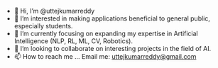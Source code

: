 - 👋 Hi, I’m @uttejkumarreddy
- 👀 I’m interested in making applications beneficial to general public, especially students.
- 🌱 I’m currently focusing on expanding my expertise in Artificial Intelligence (NLP, RL, ML, CV, Robotics). 
- 💞️ I’m looking to collaborate on interesting projects in the field of AI. 
- 📫 How to reach me ... Email me: uttejkumarreddy@gmail.com

<!---
uttejkumarreddy/uttejkumarreddy is a ✨ special ✨ repository because its `README.md` (this file) appears on your GitHub profile.
You can click the Preview link to take a look at your changes.
--->
